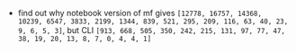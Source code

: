 - find out why notebook version of mf gives `[12778, 16757, 14368, 10239, 6547,
  3833, 2199, 1344, 839, 521, 295, 209, 116, 63, 40, 23, 9, 6, 5, 3]`, but CLI
  `[913, 668, 505, 350, 242, 215, 131, 97, 77, 47, 38, 19, 20, 13, 8, 7, 0, 4,
  4, 1]`

